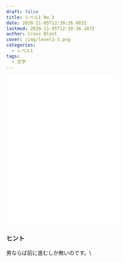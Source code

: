 ```yaml
---
draft: false
title: レベル1 No.3
date: 2020-11-05T12:39:26.083Z
lastmod: 2020-11-05T12:39:26.107Z
author: Cross Blast
cover: /img/level1-3.png
categories:
  - レベル1
tags:
  - 文字
---
```

<p><iframe style="height: 400px;" src="//fervent-lumiere-0e0ee3.netlify.app/#/blast/level1-3/ja/level1-2/false" frameborder="0" scrolling="no" allowfullscreen=""></iframe></p>

### ヒント

男ならば前に進むしか無いのです。\
